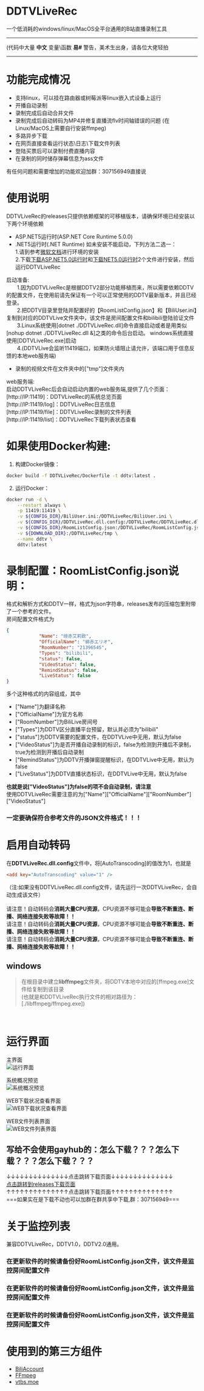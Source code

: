 # DDTVLiveRec

一个低消耗的windows/linux/MacOS全平台通用的B站直播录制工具

***
(代码中大量 **中文** 变量\函数 **易#** 警告，美术生出身，请各位大佬轻拍 
***

# 功能完成情况
* 支持linux，可以挂在路由器或树莓派等linux嵌入式设备上运行
* 开播自动录制
* 录制完成后自动合并文件
* 录制完成后自动转码为MP4并修复直播流flv时间轴错误的问题 (在Linux/MacOS上需要自行安装ffmpeg)
* 多路异步下载
* 在网页直接查看运行状态\日志\下载文件列表
* 登陆买票后可以录制付费直播内容
* 在录制的同时储存弹幕信息为ass文件
  
有任何问题和需要增加的功能欢迎加群：307156949直接说

# 使用说明
    
DDTVLiveRec的releases只提供依赖框架的可移植版本，请确保环境已经安装以下两个环境依赖
  
* ASP.NET5运行时(ASP.NET Core Runtime 5.0.0) 
* .NET5运行时(.NET Runtime)
如未安装不能启动，下列方法二选一：  
1.请到参考[微软文档](https://docs.microsoft.com/zh-cn/dotnet/core/install/)进行环境的安装  
2.下载[下载ASP.NET5.0运行时](https://download.visualstudio.microsoft.com/download/pr/48dd125b-b9ca-4fc7-b26c-558bff5bee13/214be31c3239444d4a9cfdf0574f3cd8/aspnetcore-runtime-5.0.1-win-x64.exe)和[下载NET5.0运行时](https://download.visualstudio.microsoft.com/download/pr/93095e51-be33-4b28-99c8-5ae0ebba753d/501f77f4b95d2e9c3481246a3eff9956/dotnet-runtime-5.0.1-win-x64.exe)2个文件进行安装，然后运行DDTVLiveRec

启动准备:  
　　1.因为DDTVLiveRec是根据DDTV2部分功能移植而来，所以需要依赖DDTV的配置文件，在使用前请先保证有一个可以正常使用的DDTV最新版本，并且已经登录。  
　　2.把DDTV目录里登陆并配置好的【RoomListConfig.json】和【BiliUser.ini】复制到对应的DDTVLive文件夹中，该文件是房间配置文件和bilibili登陆验证文件  
　　3.Linux系统使用[dotnet ./DDTVLiveRec.dll]命令直接启动或者是用类似[nohup dotnet ./DDTVLiveRec.dll &]之类的命令后台启动。  windows系统直接使用[DDTVLiveRec.exe]启动  
　　4.(DDTVLive会监听11419端口，如果防火墙阻止请允许，该端口用于信息反馈的本地web服务端)

* 录制的视频文件在文件夹中的["tmp"]文件夹内


web服务端:  
启动DDTVLiveRec后会自动启动内置的web服务端,提供了几个页面：  
[http://IP:11419]：DDTVLiveRec的系统总览页面  
[http://IP:11419/log]：DDTVLiveRec日志信息  
[http://IP:11419/file]：DDTVLiveRec录制的文件列表  
[http://IP:11419/list]：DDTVLiveRec下载列表状态查看  

# 如果使用Docker构建:

1. 构建Docker镜像：

```bash
docker build -f DDTVLiveRec/Dockerfile -t ddtv:latest .
```

2. 运行Docker：

```bash
docker run -d \
    --restart always \
    -p 11419:11419 \
    -v ${CONFIG_DIR}/BiliUser.ini:/DDTVLiveRec/BiliUser.ini \
    -v ${CONFIG_DIR}/DDTVLiveRec.dll.config:/DDTVLiveRec/DDTVLiveRec.dll.config \
    -v ${CONFIG_DIR}/RoomListConfig.json:/DDTVLiveRec/RoomListConfig.json \
    -v ${DOWNLOAD_DIR}:/DDTVLiveRec/tmp \
    --name ddtv \
    ddtv:latest
```

# 录制配置：RoomListConfig.json说明：
格式和解析方式和DDTV一样，格式为json字符串，releases发布的压缩包里附带了一个参考的文件。  
房间配置文件格式为
```json
{
            "Name": "绯赤艾莉欧",
            "OfficialName": "緋赤エリオ",
            "RoomNumber": "21396545",
            "Types": "bilibili",
            "status": false,
            "VideoStatus": false,
            "RemindStatus": false,
            "LiveStatus": false
}
```
多个这种格式的内容组成，其中
* ["Name"]为翻译名称
* ["OfficialName"]为官方名称
* ["RoomNumber"]为BiliLive房间号
* ["Types"]为DDTV区分直播平台预留，默认并必须为"bilibili"
* ["status"]为DDTV需要的配置文件，在DDTVLive中无用，默认为false
* ["VideoStatus"]为是否开播自动录制的标识，false为检测到开播后不录制，true为检测到开播后自动录制
* ["RemindStatus"]为DDTV开播弹窗提醒标识，在DDTVLive中无用，默认为false
* ["LiveStatus"]为DDTV直播状态标识，在DDTVLive中无用，默认为false


**也就是说["VideoStatus"]为false的项不会自动录制，请注意**   
使用DDTVLiveRec需要注意的为["Name"]["OfficialName"]["RoomNumber"]["VideoStatus"]  

### 一定要确保符合参考文件的JSON文件格式！！！

# 启用自动转码
在**DDTVLiveRec.dll.config**文件中，将[AutoTranscoding]的值改为1，也就是
```ini
<add key="AutoTranscoding" value="1" />
```   
（注:如果没有DDTVLiveRec.dll.config文件，请先运行一次DDTVLiveRec，会自动生成该文件）  
<br/>
请注意！自动转码会**消耗大量CPU资源**，CPU资源不够可能会**导致不断重连、断播、网络连接失败等故障！！**  
请注意！自动转码会**消耗大量CPU资源**，CPU资源不够可能会**导致不断重连、断播、网络连接失败等故障！！**  
请注意！自动转码会**消耗大量CPU资源**，CPU资源不够可能会**导致不断重连、断播、网络连接失败等故障！！**  

## windows
>在根目录中建立**libffmpeg**文件夹，将DDTV本地中对应的[ffmpeg.exe]文件给复制到该目录  
(也就是和DDTVLiveRec执行文件的相对路径为：[./libffmpeg/ffmpeg.exe])
<br/>

# 运行界面
主界面   
![运行界面](./软件图/主界面.png)    

系统概况预览  
![系统概况预览](./软件图/系统详情.png)   

WEB下载状况查看界面   
![WEB下载状况查看界面](./软件图/下载信息界面.png)

WEB文件列表界面   
![WEB文件列表界面](./软件图/下载文件信息列表.png)   




## 写给不会使用gayhub的：怎么下载？？？怎么下载？？？怎么下载？？？
↓↓↓↓↓↓↓↓↓↓↓↓↓↓点击跳转下载页面↓↓↓↓↓↓↓↓↓↓↓↓↓↓  
[点击跳转到releases下载页面](https://github.com/CHKZL/DDTV2/releases/latest)  
↑↑↑↑↑↑↑↑↑↑↑↑↑↑点击跳转下载页面↑↑↑↑↑↑↑↑↑↑↑↑↑↑   
===如果实在是下载不动也可以加群在群共享中下载,群：307156949===


# 关于监控列表
兼容DDTVLiveRec，DDTV1.0，DDTV2.0通用。    

### 在更新软件的时候请备份好RoomListConfig.json文件，该文件是监控房间配置文件
### 在更新软件的时候请备份好RoomListConfig.json文件，该文件是监控房间配置文件
### 在更新软件的时候请备份好RoomListConfig.json文件，该文件是监控房间配置文件


# 使用到的第三方组件
* [BiliAccount](https://github.com/LeoChen98/BiliAccount)
* [FFmpeg](https://github.com/FFmpeg/FFmpeg)
* [vtbs.moe](https://github.com/dd-center/vtbs.moe)
